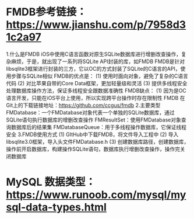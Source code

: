 
# FMDB参考链接：https://www.jianshu.com/p/7958d31c2a97
1.什么是FMDB
iOS中使用C语言函数对原生SQLite数据库进行增删改查操作，复杂麻烦，于是，就出现了一系列将SQLite API封装的库，如FMDB
FMDB是针对libsqlite3框架进行封装的三方，它以OC的方式封装了SQLite的C语言的API，使用步骤与SQLite相似
FMDB的优点是：
(1) 使用时面向对象，避免了复杂的C语言代码
(2) 对比苹果自带的Core Data框架，更加轻量级和灵活
(3) 提供多线程安全处理数据库操作方法，保证多线程安全跟数据准确性
FMDB缺点：
(1) 因为是OC语言开发，只能在iOS平台上使用，所以实现跨平台操作时存在限制性
FMDB 在Git上的下载链接地址：https://github.com/ccgus/fmdb
2.主要类型
FMDatabase：一个FMDatabase对象代表一个单独的SQLite数据库，通过SQLite语句执行数据库的增删改查操作
FMResultSet：使用FMDatabase对象查询数据库后的结果集
FMDatabaseQueue：用于多线程操作数据库，它保证线程安全
3.FMDB使用方式
(1) GItHub中下载FMDB，将文件导入工程中
(2) 导入libsqlite3.0框架，导入头文件FMDatabase.h
(3)  创建数据库路径，创建数据库，操作前开启数据库，构建操作SQLite语句，数据库执行增删改查操作，操作完关闭数据库

# MySQL 数据类型：https://www.runoob.com/mysql/mysql-data-types.html



